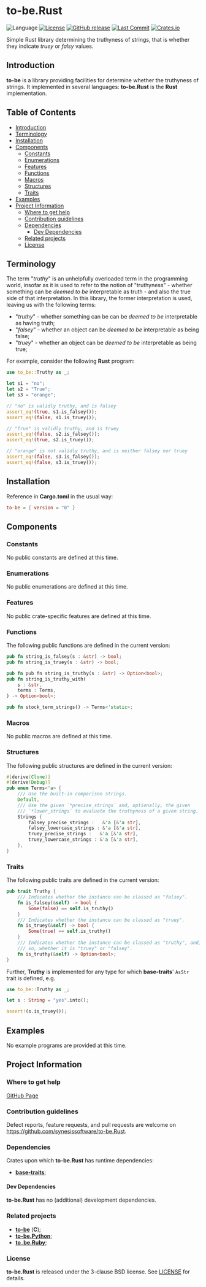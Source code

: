 # to-be.Rust <!-- omit in toc -->

![Language](https://img.shields.io/badge/Rust-000000?style=flat&logo=rust&logoColor=white)
[![License](https://img.shields.io/badge/License-BSD_3--Clause-blue.svg)](https://opensource.org/licenses/BSD-3-Clause)
[![GitHub release](https://img.shields.io/github/v/release/synesissoftware/to-be.Rust.svg)](https://github.com/synesissoftware/to-be.Rust/releases/latest)
[![Last Commit](https://img.shields.io/github/last-commit/synesissoftware/to-be.Rust)](https://github.com/synesissoftware/to-be.Rust/commits/master)
[![Crates.io](https://img.shields.io/crates/v/to-be.svg)](https://crates.io/crates/to-be)

Simple Rust library determining the truthyness of strings, that is whether they indicate *truey* or *falsy* values.


## Introduction

**to-be** is a library providing facilities for determine whether the truthyness of strings. It implemented in several languages: **to-be.Rust** is the **Rust** implementation.


## Table of Contents <!-- omit in toc -->

- [Introduction](#introduction)
- [Terminology](#terminology)
- [Installation](#installation)
- [Components](#components)
  - [Constants](#constants)
  - [Enumerations](#enumerations)
  - [Features](#features)
  - [Functions](#functions)
  - [Macros](#macros)
  - [Structures](#structures)
  - [Traits](#traits)
- [Examples](#examples)
- [Project Information](#project-information)
  - [Where to get help](#where-to-get-help)
  - [Contribution guidelines](#contribution-guidelines)
  - [Dependencies](#dependencies)
    - [Dev Dependencies](#dev-dependencies)
  - [Related projects](#related-projects)
  - [License](#license)


## Terminology

The term "*truthy*" is an unhelpfully overloaded term in the programming world, insofar as it is used to refer to the notion of "truthyness" - whether something can be _deemed to be_ interpretable as truth - and also the true side of that interpretation. In this library, the former interpretation is used, leaving us with the following terms:

* "*truthy*" - whether something can be can be _deemed to be_ interpretable as having truth;
* "*falsey*" - whether an object can be _deemed to be_ interpretable as being false;
* "*truey*" - whether an object can be _deemed to be_ interpretable as being true;

For example, consider the following **Rust** program:

```Rust
use to_be::Truthy as _;

let s1 = "no";
let s2 = "True";
let s3 = "orange";

// "no" is validly truthy, and is falsey
assert_eq!(true, s1.is_falsey());
assert_eq!(false, s1.is_truey());

// "True" is validly truthy, and is truey
assert_eq!(false, s2.is_falsey());
assert_eq!(true, s2.is_truey());

// "orange" is not validly truthy, and is neither falsey nor truey
assert_eq!(false, s3.is_falsey());
assert_eq!(false, s3.is_truey());
```


## Installation

Reference in **Cargo.toml** in the usual way:

```toml
to-be = { version = "0" }
```


## Components

### Constants

No public constants are defined at this time.


### Enumerations

No public enumerations are defined at this time.


### Features

No public crate-specific features are defined at this time.


### Functions

The following public functions are defined in the current version:

```Rust
pub fn string_is_falsey(s : &str) -> bool;
pub fn string_is_truey(s : &str) -> bool;

pub fn pub fn string_is_truthy(s : &str) -> Option<bool>;
pub fn string_is_truthy_with(
    s : &str,
    terms : Terms,
) -> Option<bool>;

pub fn stock_term_strings() -> Terms<'static>;
```


### Macros

No public macros are defined at this time.


### Structures

The following public structures are defined in the current version:

```Rust
#[derive(Clone)]
#[derive(Debug)]
pub enum Terms<'a> {
    /// Use the built-in comparison strings.
    Default,
    /// Use the given `*precise_strings` and, optionally, the given
    /// `*lower_strings` to evaluate the truthyness of a given string.
    Strings {
        falsey_precise_strings :   &'a [&'a str],
        falsey_lowercase_strings : &'a [&'a str],
        truey_precise_strings :   &'a [&'a str],
        truey_lowercase_strings : &'a [&'a str],
    },
}
```


### Traits

The following public traits are defined in the current version:

```Rust
pub trait Truthy {
    /// Indicates whether the instance can be classed as "falsey".
    fn is_falsey(&self) -> bool {
        Some(false) == self.is_truthy()
    }
    /// Indicates whether the instance can be classed as "truey".
    fn is_truey(&self) -> bool {
        Some(true) == self.is_truthy()
    }
    /// Indicates whether the instance can be classed as "truthy", and, if
    /// so, whether it is "truey" or "falsey".
    fn is_truthy(&self) -> Option<bool>;
}
```

Further, **Truthy** is implemented for any type for which **base-traits**' `AsStr` trait is defined, e.g.

```Rust
use to_be::Truthy as _;

let s : String = "yes".into();

assert!(s.is_truey());
```


## Examples

No example programs are provided at this time.


## Project Information

### Where to get help

[GitHub Page](https://github.com/synesissoftware/to-be.Rust "GitHub Page")


### Contribution guidelines

Defect reports, feature requests, and pull requests are welcome on https://github.com/synesissoftware/to-be.Rust.


### Dependencies

Crates upon which **to-be.Rust** has runtime dependencies:

* [**base-traits**](https://github.com/synesissoftware/base-traits);


#### Dev Dependencies

**to-be.Rust** has no (additional) development dependencies.


### Related projects

* [**to-be**](https://github.com/synesissoftware/to-be) (**C**);
* [**to-be.Python**](https://github.com/synesissoftware/to-be.Python);
* [**to_be.Ruby**](https://github.com/synesissoftware/to_be.Ruby);


### License

**to-be.Rust** is released under the 3-clause BSD license. See [LICENSE](./LICENSE) for details.


<!-- ########################### end of file ########################### -->

